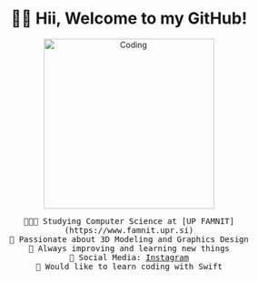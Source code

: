 <h1 align="center">👋🏼 Hii, Welcome to my GitHub!</h1>

<p align="center">
  <img src="https://preview.redd.it/qwn3slk3bw991.gif?width=640&crop=smart&auto=webp&s=fb85e92b6d25dcae5868857701d4a653b4f0835d" alt="Coding" width="300">
</p>

<p align="center">
  <samp>
    👨🏼‍💻 Studying Computer Science at [UP FAMNIT](https://www.famnit.upr.si)<br>
    💟 Passionate about 3D Modeling and Graphics Design<br>
    🚀 Always improving and learning new things<br>
    📲 Social Media: <a href="https://www.instagram.com/valentino.ivanovski/" target="_blank">Instagram</a><br>
    🦅 Would like to learn coding with Swift
  </samp>
</p>
